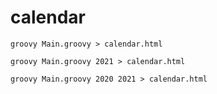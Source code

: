 # calendar

    groovy Main.groovy > calendar.html

    groovy Main.groovy 2021 > calendar.html

    groovy Main.groovy 2020 2021 > calendar.html
